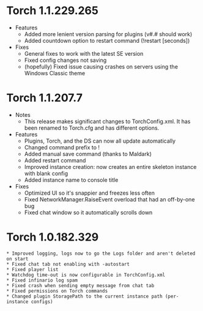 # Torch 1.1.229.265
* Features
    - Added more lenient version parsing for plugins (v#.# should work)
    - Added countdown option to restart command (!restart [seconds])
* Fixes
    - General fixes to work with the latest SE version
    - Fixed config changes not saving
    - (hopefully) Fixed issue causing crashes on servers using the Windows Classic theme

# Torch 1.1.207.7
* Notes
    - This release makes significant changes to TorchConfig.xml. It has been renamed to Torch.cfg and has different options.
* Features
    - Plugins, Torch, and the DS can now all update automatically
    - Changed command prefix to !
    - Added manual save command (thanks to Maldark)
    - Added restart command
    - Improved instance creation: now creates an entire skeleton instance with blank config
    - Added instance name to console title
* Fixes
    - Optimized UI so it's snappier and freezes less often
    - Fixed NetworkManager.RaiseEvent overload that had an off-by-one bug
    - Fixed chat window so it automatically scrolls down

# Torch 1.0.182.329
    * Improved logging, logs now to go the Logs folder and aren't deleted on start
    * Fixed chat tab not enabling with -autostart
    * Fixed player list
    * Watchdog time-out is now configurable in TorchConfig.xml
    * Fixed infinario log spam
    * Fixed crash when sending empty message from chat tab
    * Fixed permissions on Torch commands
    * Changed plugin StoragePath to the current instance path (per-instance configs)